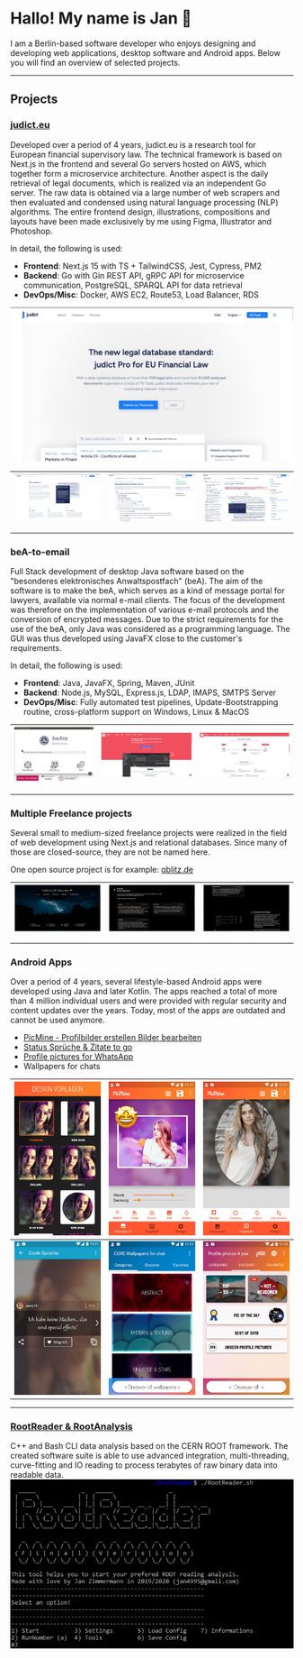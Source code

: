 Hallo! My name is Jan 👋
===========================================================================================================================

I am a Berlin-based software developer who enjoys designing and developing web applications, desktop software and Android apps. 
Below you will find an overview of selected projects.

------------

## Projects

### <a href="judict.eu">judict.eu</a>

Developed over a period of 4 years, judict.eu is a research tool for European financial supervisory law. The technical
framework is based on Next.js in the frontend and several Go servers hosted on AWS, which together form a
microservice architecture.
Another aspect is the daily retrieval of legal documents, which is realized via an independent Go server. The raw data
is obtained via a large number of web scrapers and then evaluated and condensed using natural language processing (NLP)
algorithms.
The entire frontend design, illustrations, compositions and layouts have been made exclusively by me using Figma,
Illustrator and Photoshop.

In detail, the following is used:

* <b>Frontend</b>: Next.js 15 with TS + TailwindCSS, Jest, Cypress, PM2
* <b>Backend</b>: Go with Gin REST API, gRPC API for microservice communication, PostgreSQL, SPARQL API for data
  retrieval
* <b>DevOps/Misc</b>: Docker, AWS EC2, Route53, Load Balancer, RDS
  
<img alt="landing page" src="/assets/judict1.png">

| <img alt="landing page" src="/assets/judict4.png"> | <img alt="toc page" src="/assets/judict2.png"> | <img alt="article page" src="/assets/judict3.png"> |
|----------------------------------------------------|------------------------------------------------|----------------------------------------------------|

------

### beA-to-email

Full Stack development of desktop Java software based on the "besonderes elektronisches Anwaltspostfach" (beA). The aim
of the software is to make the beA, which serves as a kind of message portal for lawyers, available via normal e-mail
clients. The focus of the development was therefore on the implementation of various e-mail protocols and the conversion
of encrypted messages.
Due to the strict requirements for the use of the beA, only Java was considered as a programming language. The GUI was
thus developed using JavaFX close to the customer's requirements.

In detail, the following is used:

* <b>Frontend</b>: Java, JavaFX, Spring, Maven, JUnit
* <b>Backend</b>:  Node.js, MySQL, Express.js, LDAP, IMAPS, SMTPS Server
* <b>DevOps/Misc</b>: Fully automated test pipelines, Update-Bootstrapping routine, cross-platform support on Windows,
  Linux & MacOS

| <img alt="landing page" src="/assets/beA1.png"> | <img alt="toc page" src="/assets/beA2.png"> | <img alt="toc page" src="/assets/beA3.png"> |
|-------------------------------------------------|---------------------------------------------|---------------------------------------------|

----

### Multiple Freelance projects

Several small to medium-sized freelance projects were realized in the field of web development using Next.js and
relational databases. Since many of those are closed-source, they are not be named here.

One open source project is for example: <a href="qblitz.de">qblitz.de</a>

| <img alt="landing page" src="/assets/qblitz1.png"> | <img alt="toc page" src="/assets/qblitz2.png"> | <img alt="article page" src="/assets/qblitz3.png"> |
|----------------------------------------------------|------------------------------------------------|----------------------------------------------------|

------
### Android Apps

Over a period of 4 years, several lifestyle-based Android apps were developed using Java and later Kotlin. The apps
reached a total of more than 4 million individual users and were provided with regular security and content updates over
the years. Today, most of the apps are outdated and cannot be used anymore.

* <a href="https://play.google.com/store/apps/details?id=com.desireapps.profilbilder_erstellen_bearbeiten_dp">PicMine -
  Profilbilder erstellen Bilder bearbeiten</a>
* <a href="https://play.google.com/store/apps/details?id=com.desireapps.statussprueche">Status Sprüche & Zitate to
  go</a>
* <a href="https://play.google.com/store/apps/details?id=wap.desireapps.com.whatsappprofilbilder">Profile pictures for
  WhatsApp</a>
* Wallpapers for chats

| <img alt="landing page" src="/assets/picmine1.png"> | <img alt="toc page" src="/assets/picmine2.png"> | <img alt="article page" src="/assets/picmine3.png"> |
|-----------------------------------------------------|-------------------------------------------------|-----------------------------------------------------|
| <img alt="landing page" src="/assets/wss1.png">     | <img alt="toc page" src="/assets/core1.png">    | <img alt="article page" src="/assets/swag1.png">    |
------
### <a href="https://github.com/Uni2K/RootReader">RootReader & RootAnalysis</a>

C++ and Bash CLI data analysis based on the CERN ROOT framework. The created software suite is able to use advanced
integration, multi-threading, curve-fitting and IO reading to process terabytes of raw binary data into readable data.
<img alt="landing page" src="/assets/root1.png">

           